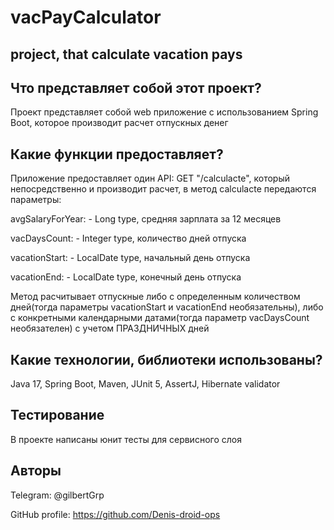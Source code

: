 # vacPayCalculator
project, that calculate vacation pays
----------------------------
## Что представляет собой этот проект?

Проект представляет собой web приложение с использованием Spring Boot, которое производит расчет отпускных денег

## Какие функции предоставляет?

Приложение предоставляет один API: GET "/calculacte", который непосредственно и производит расчет, 
в метод calculacte передаются параметры:

avgSalaryForYear: - Long type, средняя зарплата за 12 месяцев

vacDaysCount: - Integer type, количество дней отпуска

vacationStart: - LocalDate type, начальный день отпуска

vacationEnd: - LocalDate type, конечный день отпуска
    
Метод расчитывает отпускные либо с определенным количеством дней(тогда параметры vacationStart и vacationEnd необязательны),
либо с конкретными календарными датами(тогда параметр vacDaysCount необязателен) с учетом ПРАЗДНИЧНЫХ дней

## Какие технологии, библиотеки использованы?

Java 17, Spring Boot, Maven, JUnit 5, AssertJ, Hibernate validator

## Тестирование

В проекте написаны юнит тесты для сервисного слоя

## Авторы
Telegram: @gilbertGrp

GitHub profile: https://github.com/Denis-droid-ops
